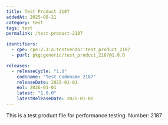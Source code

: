 ```yaml
---
title: Test Product 2187
addedAt: 2025-08-21
category: test
tags: test
permalink: /test-product-2187

identifiers:
  - cpe: cpe:2.3:a:testvendor:test_product_2187
  - purl: pkg:generic/test_product_2187@1.0.0

releases:
  - releaseCycle: "1.0"
    codename: "Test Codename 2187"
    releaseDate: 2025-01-01
    eol: 2026-01-01
    latest: "1.0.0"
    latestReleaseDate: 2025-01-01
---
```


This is a test product file for performance testing. Number: 2187
